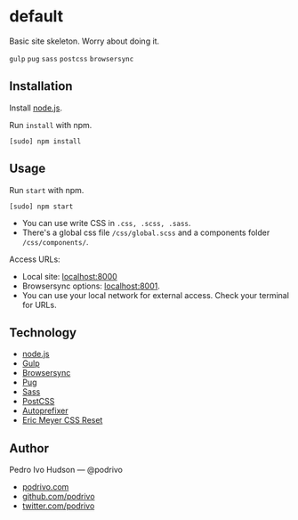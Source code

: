 # default
Basic site skeleton. Worry about doing it.

`gulp` `pug` `sass` `postcss` `browsersync`

## Installation
Install [node.js](https://nodejs.org/).

Run `install` with npm.

```
[sudo] npm install
```

## Usage
Run `start` with npm.

```
[sudo] npm start
```

+ You can use write CSS in `.css, .scss, .sass`.
+ There's a global css file `/css/global.scss` and a components folder `/css/components/`.

Access URLs:
+ Local site: [localhost:8000](http://localhost:8000/)
+ Browsersync options: [localhost:8001](http://localhost:8001/).
+ You can use your local network for external access. Check your terminal for URLs.

## Technology
+ [node.js](https://nodejs.org/)
+ [Gulp](https://gulpjs.com/)
+ [Browsersync](https://browsersync.io/)
+ [Pug](https://pugjs.org/)
+ [Sass](http://sass-lang.com/)
+ [PostCSS](http://postcss.org/)
+ [Autoprefixer](https://github.com/postcss/autoprefixer/)
+ [Eric Meyer CSS Reset](https://meyerweb.com/eric/tools/css/reset/)

## Author
Pedro Ivo Hudson — @podrivo

+ [podrivo.com](http://podrivo.com/)
+ [github.com/podrivo](http://github.com/podrivo/)
+ [twitter.com/podrivo](http://twitter.com/podrivo/)
